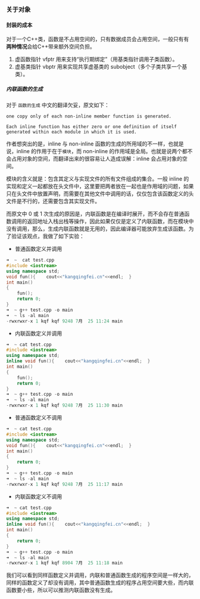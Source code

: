 ### 关于对象

#### 封装的成本
对于一个C++类，函数是不占用空间的，只有数据成员会占用空间，一般只有有**两种情况**会给C++带来额外空间负担。
1. 虚函数指针 vfptr 用来支持“执行期绑定”（用基类指针调用子类函数）。
2. 虚基类指针 vbptr 用来实现共享虚基类的 subobject（多个子类共享一个基类）。

##### 内联函数的生成
对于 `函数的生成` 中文的翻译欠妥，原文如下：
```
one copy only of each non-inline member function is generated. 

Each inline function has either zero or one definition of itself generated within each module in which it is used.
```

作者想突出的是，inline 与 non-inline 函数的生成的所用域的不一样，也就是说，inline 的作用于在于`模块`，而 non-inline 的作用域是全局。也就是说两个都不会占用对象的空间，而翻译出来的很容易让人造成误解：inline 会占用对象的空间。

模块的含义就是：包含其定义与实现文件的所有文件组成的集合。一般 inline 的实现和定义一起都放在头文件中，这里要把两者放在一起也是作用域的问题，如果只在头文件中放置声明，而需要在其他文件中调用的话，仅仅包含该函数定义的头文件是不行的，还需要包含其实现文件。

而原文中 0 或 1 次生成的原因是，内联函数是在编译时展开，而不会存在普通函数调用的返回地址入栈出栈等操作，因此如果仅仅是定义了内联函数，而在模块中没有调用，那么，生成内联函数就是无用的，因此编译器可能放弃生成该函数。为了验证该观点，我做了如下实验：

* 普通函数定义并调用
``` cpp
➜  ~  cat test.cpp
#include <iostream>
using namespace std;
void fun(){    cout<<"kangqingfei.cn"<<endl;  }
int main()
{
    fun();
    return 0;
}
➜  ~ g++ test.cpp -o main
➜  ~ ls -al main
-rwxrwxr-x 1 kqf kqf 9248 7月  25 11:24 main
```

* 内联函数定义并调用
``` cpp 
➜  ~ cat test.cpp
#include <iostream>
using namespace std;
inline void fun(){    cout<<"kangqingfei.cn"<<endl;  }
int main()
{
    fun();
    return 0;
}
➜  ~ g++ test.cpp -o main
➜  ~ ls -al main
-rwxrwxr-x 1 kqf kqf 9248 7月  25 11:30 main
```

* 普通函数定义不调用
``` cpp
➜  ~ cat test.cpp
#include <iostream>
using namespace std;
void fun(){    cout<<"kangqingfei.cn"<<endl;  }
int main()
{
    return 0;
}
➜  ~ g++ test.cpp -o main
➜  ~ ls -al main
-rwxrwxr-x 1 kqf kqf 9248 7月  25 11:17 main
```

* 内联函数定义不调用
``` cpp
➜  ~ cat test.cpp
#include <iostream>
using namespace std;
inline void fun(){    cout<<"kangqingfei.cn"<<endl;  }
int main()
{
    return 0;
}
➜  ~ g++ test.cpp -o main
➜  ~ ls -al main
-rwxrwxr-x 1 kqf kqf 8904 7月  25 11:18 main
```
我们可以看到同样函数定义并调用，内联和普通函数生成的程序空间是一样大的，同样的函数定义了却没有调用，其中普通函数生成的程序占用空间要大些，而内联函数要小些，所以可以推测内联函数没有生成。
